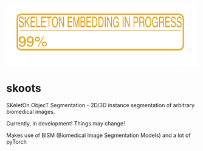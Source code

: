 ![](resources/skooting_in_progress.png)

# skoots
SKeletOn ObjecT Segmentation - 2D/3D instance segmentation of arbitrary biomedical images.

Currently, in development! Things may change! 


Makes use of BISM (Biomedical Image Segmentation Models) and a lot of pyTorch
